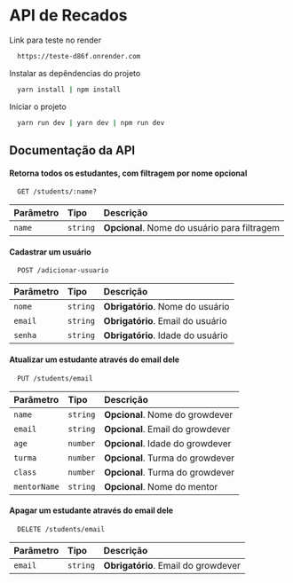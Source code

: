 # API de Recados

Link para teste no render

```bash
  https://teste-d86f.onrender.com
```

Instalar as depêndencias do projeto

```bash
  yarn install | npm install
```

Iniciar o projeto

```bash
  yarn run dev | yarn dev | npm run dev
```

## Documentação da API

#### Retorna todos os estudantes, com filtragem por nome opcional

```http
  GET /students/:name?
```

| Parâmetro   | Tipo       | Descrição                           |
| :---------- | :--------- | :---------------------------------- |
| `name` | `string` | **Opcional**. Nome do usuário para filtragem |

#### Cadastrar um usuário

```http
  POST /adicionar-usuario
```

| Parâmetro   | Tipo       | Descrição                                   |
| :---------- | :--------- | :------------------------------------------ |
| `nome`      | `string` | **Obrigatório**. Nome do usuário |
| `email`      | `string` | **Obrigatório**. Email do usuário |
| `senha`      | `string` | **Obrigatório**. Idade do usuário |

#### Atualizar um estudante através do email dele

```http
  PUT /students/email
```

| Parâmetro   | Tipo       | Descrição                                   |
| :---------- | :--------- | :------------------------------------------ |
| `name`      | `string` | **Opcional**. Nome do growdever |
| `email`      | `string` | **Opcional**. Email do growdever |
| `age`      | `number` | **Opcional**. Idade do growdever |
| `turma`      | `number` | **Opcional**. Turma do growdever |
| `class`      | `number` | **Opcional**. Turma do growdever |
| `mentorName`      | `string` | **Opcional**. Nome do mentor |

#### Apagar um estudante através do email dele

```http
  DELETE /students/email
```

| Parâmetro   | Tipo       | Descrição                                   |
| :---------- | :--------- | :------------------------------------------ |
| `email`      | `string` | **Obrigatório**. Email do growdever |
